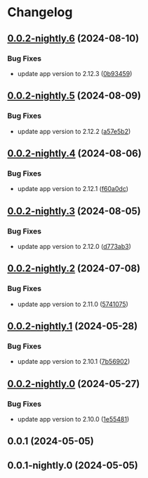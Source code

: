 # Changelog

## [0.0.2-nightly.6](https://gitlab.com/mmuenker/audiobookshelf-chart/compare/v0.0.2-nightly.5...v0.0.2-nightly.6) (2024-08-10)


### Bug Fixes

* update app version to 2.12.3 ([0b93459](https://gitlab.com/mmuenker/audiobookshelf-chart/commit/0b93459524e2447a65f1aee2aa68fd7e9c456561))

## [0.0.2-nightly.5](https://gitlab.com/mmuenker/audiobookshelf-chart/compare/v0.0.2-nightly.4...v0.0.2-nightly.5) (2024-08-09)


### Bug Fixes

* update app version to 2.12.2 ([a57e5b2](https://gitlab.com/mmuenker/audiobookshelf-chart/commit/a57e5b2bdf53b57c5d6b8dd39d503fd5e600336b))

## [0.0.2-nightly.4](https://gitlab.com/mmuenker/audiobookshelf-chart/compare/v0.0.2-nightly.3...v0.0.2-nightly.4) (2024-08-06)


### Bug Fixes

* update app version to 2.12.1 ([f60a0dc](https://gitlab.com/mmuenker/audiobookshelf-chart/commit/f60a0dc244b510d32874f9038fe32e4052c391c7))

## [0.0.2-nightly.3](https://gitlab.com/mmuenker/audiobookshelf-chart/compare/v0.0.2-nightly.2...v0.0.2-nightly.3) (2024-08-05)


### Bug Fixes

* update app version to 2.12.0 ([d773ab3](https://gitlab.com/mmuenker/audiobookshelf-chart/commit/d773ab3b1ac8db360f38746c28e5b87f5ed33034))

## [0.0.2-nightly.2](https://gitlab.com/mmuenker/audiobookshelf-chart/compare/v0.0.2-nightly.1...v0.0.2-nightly.2) (2024-07-08)


### Bug Fixes

* update app version to 2.11.0 ([5741075](https://gitlab.com/mmuenker/audiobookshelf-chart/commit/574107539bd52d1bc17efbdfba48c816aac5c925))

## [0.0.2-nightly.1](https://gitlab.com/mmuenker/audiobookshelf-chart/compare/v0.0.2-nightly.0...v0.0.2-nightly.1) (2024-05-28)


### Bug Fixes

* update app version to 2.10.1 ([7b56902](https://gitlab.com/mmuenker/audiobookshelf-chart/commit/7b569026a3386322f33c7fba135f63ce2d3f0efc))

## [0.0.2-nightly.0](https://gitlab.com/mmuenker/audiobookshelf-chart/compare/v0.0.1...v0.0.2-nightly.0) (2024-05-27)


### Bug Fixes

* update app version to 2.10.0 ([1e55481](https://gitlab.com/mmuenker/audiobookshelf-chart/commit/1e554813f4c53944564857beb97dde5536490915))

## 0.0.1 (2024-05-05)

## 0.0.1-nightly.0 (2024-05-05)

